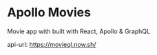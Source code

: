 # Apollo Movies

Movie app with built with React, Apollo & GraphQL

api-url: https://movieql.now.sh/
